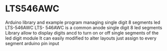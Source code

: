 # LTS546AWC
Arduino library and example program managing single digit 8 segments led LTS-546AWC 
LTS- 546AWC is a common anode single digit 8 led segments
Library allow to display digits ancd to turn on or off single segments of the led digit module
It can easily modified to alter layouts just assign to every segment arduino pin input
